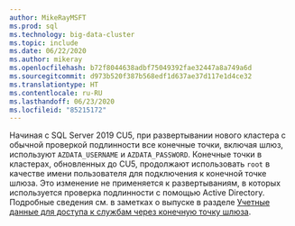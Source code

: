 ```yaml
---
author: MikeRayMSFT
ms.prod: sql
ms.technology: big-data-cluster
ms.topic: include
ms.date: 06/22/2020
ms.author: mikeray
ms.openlocfilehash: b72f8044638adbf75049392fae32447a8a749a6d
ms.sourcegitcommit: d973b520f387b568edf1d637ae37d117e1d4ce32
ms.translationtype: HT
ms.contentlocale: ru-RU
ms.lasthandoff: 06/23/2020
ms.locfileid: "85215172"
---
```

Начиная с SQL Server 2019 CU5, при развертывании нового кластера с обычной проверкой подлинности все конечные точки, включая шлюз, используют `AZDATA_USERNAME` и `AZDATA_PASSWORD`. Конечные точки в кластерах, обновленных до CU5, продолжают использовать `root` в качестве имени пользователя для подключения к конечной точке шлюза. Это изменение не применяется к развертываниям, в которых используется проверка подлинности с помощью Active Directory. Подробные сведения см. в заметках о выпуске в разделе [Учетные данные для доступа к службам через конечную точку шлюза](../big-data-cluster/release-notes-big-data-cluster.md#credentials-for-accessing-services-through-gateway-endpoint).